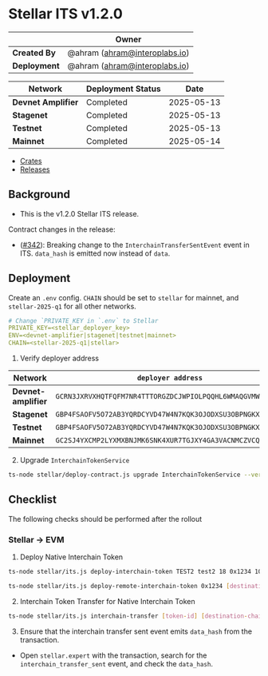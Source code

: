 # Stellar ITS v1.2.0

|                | **Owner**                       |
| -------------- | ------------------------------- |
| **Created By** | @ahram (<ahram@interoplabs.io>) |
| **Deployment** | @ahram (<ahram@interoplabs.io>) |

| **Network**          | **Deployment Status** | **Date**   |
| -------------------- | --------------------- | ---------- |
| **Devnet Amplifier** | Completed             | 2025-05-13 |
| **Stagenet**         | Completed             | 2025-05-13 |
| **Testnet**          | Completed             | 2025-05-13 |
| **Mainnet**          | Completed             | 2025-05-14 |

- [Crates](https://crates.io/crates/stellar-interchain-token-service/1.2.0)
- [Releases](https://github.com/axelarnetwork/axelar-amplifier-stellar/releases/tag/stellar-interchain-token-service-v1.2.0)

## Background

- This is the v1.2.0 Stellar ITS release.

Contract changes in the release:

- ([#342](https://github.com/axelarnetwork/axelar-amplifier-stellar/pull/342)): Breaking change to the `InterchainTransferSentEvent` event in ITS. `data_hash` is emitted now instead of `data`.

## Deployment

Create an `.env` config. `CHAIN` should be set to `stellar` for mainnet, and `stellar-2025-q1` for all other networks.

```yaml
# Change `PRIVATE_KEY in `.env` to Stellar
PRIVATE_KEY=<stellar_deployer_key>
ENV=<devnet-amplifier|stagenet|testnet|mainnet>
CHAIN=<stellar-2025-q1|stellar>
```

1. Verify deployer address

| Network              | `deployer address`                                         |
| -------------------- | ---------------------------------------------------------- |
| **Devnet-amplifier** | `GCRN3JXRVXHQTFQFM7NR4TTTORGZDCJWPIOLPQQHL6WMAQGVMWSXJL3Q` |
| **Stagenet**         | `GBP4FSAOFV5O72AB3YQRDCYVD47W4N7KQK3OJODXSU3OBPNGKX4SQTJ3` |
| **Testnet**          | `GBP4FSAOFV5O72AB3YQRDCYVD47W4N7KQK3OJODXSU3OBPNGKX4SQTJ3` |
| **Mainnet**          | `GC2SJ4YXCMP2LYXMXBNJMK6SNK4XUR7TGJXY4GA3VACNMCZVCQ6VFGG3` |

2. Upgrade `InterchainTokenService`

```bash
ts-node stellar/deploy-contract.js upgrade InterchainTokenService --version 1.2.0
```

## Checklist

The following checks should be performed after the rollout

### Stellar → EVM

1. Deploy Native Interchain Token

```bash
ts-node stellar/its.js deploy-interchain-token TEST2 test2 18 0x1234 100

ts-node stellar/its.js deploy-remote-interchain-token 0x1234 [destination-chain] --gas-amount 10000000
```

2. Interchain Token Transfer for Native Interchain Token

```bash
ts-node stellar/its.js interchain-transfer [token-id] [destination-chain] [destination-address] [amount] --data 0x1234 --gas-amount 10000000
```

3. Ensure that the interchain transfer sent event emits `data_hash` from the transaction.
-  Open `stellar.expert` with the transaction, search for the `interchain_transfer_sent` event, and check the `data_hash`.

